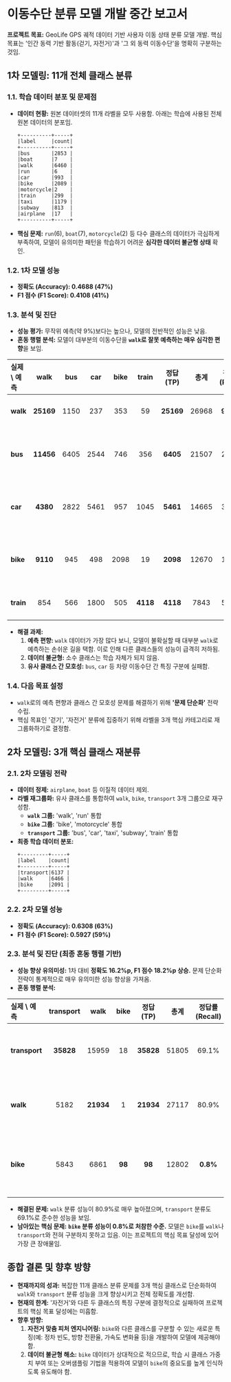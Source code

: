 # 이동수단 분류 모델 개발 중간 보고서

**프로젝트 목표:** GeoLife GPS 궤적 데이터 기반 사용자 이동 상태 분류 모델 개발. 핵심 목표는 '인간 동력 기반 활동(걷기, 자전거)'과 '그 외 동력 이동수단'을 명확히 구분하는 것임.


## 1차 모델링: 11개 전체 클래스 분류

### 1.1. 학습 데이터 분포 및 문제점

* **데이터 현황:** 원본 데이터셋의 11개 라벨을 모두 사용함. 아래는 학습에 사용된 전체 원본 데이터의 분포임.
    ```
    +----------+-----+
    |label     |count|
    +----------+-----+
    |bus       |2853 |
    |boat      |7    |
    |walk      |6460 |
    |run       |6    |
    |car       |993  |
    |bike      |2089 |
    |motorcycle|2    |
    |train     |299  |
    |taxi      |1179 |
    |subway    |813  |
    |airplane  |17   |
    +----------+-----+
    ```
* **핵심 문제:** `run`(6), `boat`(7), `motorcycle`(2) 등 다수 클래스의 데이터가 극심하게 부족하여, 모델이 유의미한 패턴을 학습하기 어려운 **심각한 데이터 불균형 상태** 확인.

### 1.2. 1차 모델 성능

* **정확도 (Accuracy): 0.4688 (47%)**
* **F1 점수 (F1 Score): 0.4108 (41%)**

### 1.3. 분석 및 진단

* **성능 평가:** 무작위 예측(약 9%)보다는 높으나, 모델의 전반적인 성능은 낮음.
* **혼동 행렬 분석:** 모델이 대부분의 이동수단을 **`walk`로 잘못 예측하는 매우 심각한 편향**을 보임.

| 실제 \ 예측 | walk | bus | car | bike | train | **정답 (TP)** | **총계** | **정답률 (Recall)** | 진단 |
| :--- | :---: | :---: | :---: | :---: | :---: | :---: | :---: | :---: | :--- |
| **walk** | **25169** | 1150 | 237 | 353 | 59 | **25169** | 26968 | **93.3%** | **분류 성공적** |
| **bus** | **11456** | 6405 | 2544 | 746 | 356 | **6405** | 21507 | 29.8% | walk로 심각하게 오분류 |
| **car** | **4380** | 2822 | 5461 | 957 | 1045 | **5461** | 14665 | 37.2% | walk로 심각하게 오분류 |
| **bike** | **9110** | 945 | 498 | 2098 | 19 | **2098** | 12670 | 16.5% | walk로 심각하게 오분류 |
| **train** | 854 | 566 | 1800 | 505 | **4118** | **4118** | 7843 | 52.5% | 비교적 양호 |

* **해결 과제:**
    1.  **예측 편향:** `walk` 데이터가 가장 많다 보니, 모델이 불확실할 때 대부분 `walk`로 예측하는 손쉬운 길을 택함. 이로 인해 다른 클래스들의 성능이 급격히 저하됨.
    2.  **데이터 불균형:** 소수 클래스는 학습 자체가 되지 않음.
    3.  **유사 클래스 간 모호성:** `bus`, `car` 등 차량 이동수단 간 특징 구분에 실패함.

### 1.4. 다음 목표 설정

* `walk`로의 예측 편향과 클래스 간 모호성 문제를 해결하기 위해 **'문제 단순화'** 전략 수립.
* 핵심 목표인 '걷기', '자전거' 분류에 집중하기 위해 라벨을 3개 핵심 카테고리로 재그룹화하기로 결정함.


## 2차 모델링: 3개 핵심 클래스 재분류

### 2.1. 2차 모델링 전략

* **데이터 정제:** `airplane`, `boat` 등 이질적 데이터 제외.
* **라벨 재그룹화:** 유사 클래스를 통합하여 `walk`, `bike`, `transport` 3개 그룹으로 재구성함.
    * **`walk` 그룹:** 'walk', 'run' 통합
    * **`bike` 그룹:** 'bike', 'motorcycle' 통합
    * **`transport` 그룹:** 'bus', 'car', 'taxi', 'subway', 'train' 통합
* **최종 학습 데이터 분포:**
    ```
    +---------+-----+
    |label    |count|
    +---------+-----+
    |transport|6137 |
    |walk     |6466 |
    |bike     |2091 |
    +---------+-----+
    ```

### 2.2. 2차 모델 성능

* **정확도 (Accuracy): 0.6308 (63%)**
* **F1 점수 (F1 Score): 0.5927 (59%)**

### 2.3. 분석 및 진단 (최종 혼동 행렬 기반)

* **성능 향상 유의미성:** 1차 대비 **정확도 16.2%p, F1 점수 18.2%p 상승.** 문제 단순화 전략이 통계적으로 매우 유의미한 성능 향상을 가져옴.
* **혼동 행렬 분석:**

| 실제 \ 예측 | transport | walk | bike | **정답 (TP)** | **총계** | **정답률 (Recall)** | 진단 |
| :--- | :---: | :---: | :---: | :---: | :---: | :---: | :--- |
| **transport**| **35828**| 15959 | 18 | **35828**| 51805 | 69.1% | **비교적 양호** |
| **walk** | 5182 | **21934**| 1 | **21934**| 27117 | 80.9% | **분류 성공적** |
| **bike** | 5843 | 6861 | **98** | **98** | 12802 | **0.8%** | **분류 완전 실패** |

* **해결된 문제:** `walk` 분류 성능이 80.9%로 매우 높아졌으며, `transport` 분류도 69.1%로 준수한 성능을 보임.
* **남아있는 핵심 문제:** **`bike` 분류 성능이 0.8%로 처참한 수준.** 모델은 `bike`를 `walk`나 `transport`와 전혀 구분하지 못하고 있음. 이는 프로젝트의 핵심 목표 달성에 있어 가장 큰 장애물임.


## 종합 결론 및 향후 방향

* **현재까지의 성과:** 복잡한 11개 클래스 분류 문제를 3개 핵심 클래스로 단순화하여 `walk`와 `transport` 분류 성능을 크게 향상시키고 전체 정확도를 개선함.
* **현재의 한계:** '자전거'와 다른 두 클래스의 특징 구분에 결정적으로 실패하여 프로젝트의 핵심 목표 달성에는 미흡함.
* **향후 방향:**
    1.  **자전거 맞춤 피처 엔지니어링:** `bike`와 다른 클래스를 구분할 수 있는 새로운 특징(예: 정차 빈도, 방향 전환율, 가속도 변화율 등)을 개발하여 모델에 제공해야 함.
    2.  **데이터 불균형 해소:** `bike` 데이터가 상대적으로 적으므로, 학습 시 클래스 가중치 부여 또는 오버샘플링 기법을 적용하여 모델이 `bike`의 중요도를 높게 인식하도록 유도해야 함.